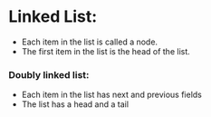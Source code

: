 # Linked List:
* Each item in the list is called a node. 
* The first item in the list is the head of the list. 

### Doubly linked list:
* Each item in the list has next and previous fields
* The list has a head and a tail